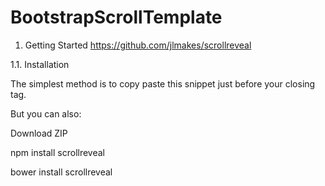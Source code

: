 # BootstrapScrollTemplate

1. Getting Started https://github.com/jlmakes/scrollreveal

1.1. Installation

The simplest method is to copy paste this snippet just before your closing </body> tag.

<script src="https://unpkg.com/scrollreveal/dist/scrollreveal.min.js"></script>
But you can also:

Download ZIP

npm install scrollreveal

bower install scrollreveal
